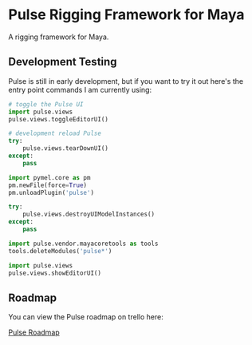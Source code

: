 # Pulse Rigging Framework for Maya

A rigging framework for Maya.


## Development Testing

Pulse is still in early development, but if you want to try it out here's the entry point commands I am currently using:

```python
# toggle the Pulse UI
import pulse.views
pulse.views.toggleEditorUI()
```

```python
# development reload Pulse
try:
    pulse.views.tearDownUI()
except:
    pass

import pymel.core as pm
pm.newFile(force=True)
pm.unloadPlugin('pulse')

try:
    pulse.views.destroyUIModelInstances()
except:
    pass

import pulse.vendor.mayacoretools as tools
tools.deleteModules('pulse*')

import pulse.views
pulse.views.showEditorUI()
```

## Roadmap

You can view the Pulse roadmap on trello here:

[Pulse Roadmap](https://trello.com/b/x1EgkZA7)
